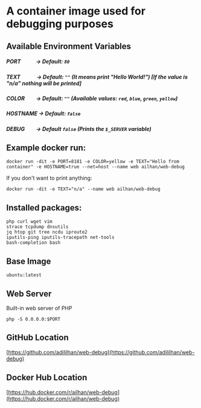 # A container image used for debugging purposes

## Available Environment Variables

##### ***PORT***&nbsp;&nbsp;&nbsp;&nbsp;&nbsp;&nbsp;&nbsp;&nbsp;&nbsp;&nbsp;&nbsp;&nbsp;-> Default: `80`
##### ***TEXT***&nbsp;&nbsp;&nbsp;&nbsp;&nbsp;&nbsp;&nbsp;&nbsp;&nbsp;&nbsp;&nbsp;&nbsp;&nbsp;-> Default: `""` (It means print "Hello World!") [If the value is **"n/a"** nothing will be printed]
##### ***COLOR***&nbsp;&nbsp;&nbsp;&nbsp;&nbsp;&nbsp;&nbsp;&nbsp;&nbsp;-> Default: `""` (Available values: `red`, `blue`, `green`, `yellow`)
##### ***HOSTNAME***&nbsp;-> Default: `false`
##### ***DEBUG***&nbsp;&nbsp;&nbsp;&nbsp;&nbsp;&nbsp;&nbsp;&nbsp;&nbsp;-> Default `false` (Prints the `$_SERVER` variable)

## Example docker run:

`docker run -dit -e PORT=8181 -e COLOR=yellow -e TEXT="Hello from container" -e HOSTNAME=true --net=host --name web ailhan/web-debug`

If you don't want to print anything:

`docker run -dit -e TEXT="n/a" --name web ailhan/web-debug`


## Installed packages:

```
php curl wget vim
strace tcpdump dnsutils
jq htop git tree ncdu iproute2
iputils-ping iputils-tracepath net-tools
bash-completion bash
```

## Base Image

`ubuntu:latest`

## Web Server

Built-in web server of PHP

`php -S 0.0.0.0:$PORT`

## GitHub Location

[https://github.com/adililhan/web-debug](https://github.com/adililhan/web-debug)

## Docker Hub Location
[https://hub.docker.com/r/ailhan/web-debug](https://hub.docker.com/r/ailhan/web-debug)

